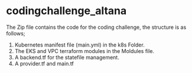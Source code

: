 #  codingchallenge_altana
The Zip file contains the code for the coding challenge, the structure is as follows;
1. Kubernetes manifest file (main.yml) in the k8s Folder.
2. The EKS and VPC terraform modules in the Moldules file.
3. A backend.tf for the statefile management.
4. A provider.tf and main.tf

